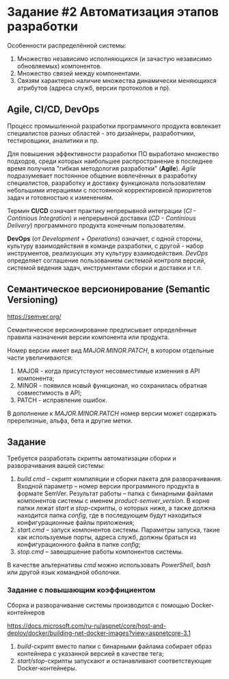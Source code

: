 # Задание #2 Автоматизация этапов разработки

Особенности распределённой системы:

1. Множество независимо исполняющихся (и зачастую независимо обновляемых) компонентов.
2. Множество связей между компонентами.
3. Связям характерно наличие множества динамически меняющихся атрибутов (адреса служб, версии протоколов и пр).

## Agile, CI/CD, DevOps

Процесс промышленной разработки программного продукта вовлекает специалистов разных областей - это дизайнеры, 
разработчики, тестировщики, аналитики и пр. 

Для повышения эффективности разработки ПО выработано множество подходов, среди которых наибольшее распространение 
в последнее время получила "гибкая методология разработки" (**Agile**). *Agile* подразумевает постоянное общение вовлечённых в разработку специалистов, разработку и доставку функционала пользователям небольшими итерациями с постоянной корректировкой приоритетов задач и готовностью к изменениям.

Термин **CI/CD** означает практику непрерывной интеграции (*CI - Continious Integration*) и непрерывной доставки (*CD - Continious Delivery*) программного продукта конечным пользователям.

**DevOps** (от *Development* + *Operations*) означает, с одной стороны, культуру взаимодействия в команде разработки, с другой - набор инструментов, реализующих эту культуру взаимодействия. *DevOps* определяет соглашение пользованием системой контроля версий, системой ведения задач, инструментами сборки и доставки и т.п.


## Семантическое версионирование (Semantic Versioning)

https://semver.org/

Семантическое версионирование предписывает определённые правила назначения версии компонента или продукта.

Номер версии имеет вид *MAJOR.MINOR.PATCH*, в котором отдельные части увеличиваются:
1. MAJOR - когда присутствуют несовместимые изменния в API компонента;
2. MINOR - появился новый функционал, но сохранилась обратная совместимость в API;
3. PATCH - исправление ошибок.

В дополнение к *MAJOR.MINOR.PATCH* номер версии может содержать пререлизные, альфа, бета и другие метки.

## Задание

Требуется разработать скрипты автоматизации сборки и разворачивания вашей системы:

1. *build.cmd* – скрипт компиляции и сборки пакета для разворачивания.
Входной параметр – номер версии программного продукта в формате SemVer.
Результат работы – папка с бинарными файлами компонентов системы с именем *product-semver_version*. В корне папки лежат *start* и *stop*-скрипты, о которых ниже, 
а также должна находится папка *config*, где в последующем будут находиться конфигурационные файлы приложения;
2. *start.cmd* – запуск компонентов системы. Параметры запуска, такие как используемые порты, адреса служб, должны браться из конфигурационного файла в папке *config*;
3. *stop.cmd* – завешршение работы компонентов системы.

В качестве альтернативы *cmd* можно использовать *PowerShell*, *bash* или другой язык командной оболочки.

### Задание с повышающим коэффициентом

Сборка и разворачивание системы производится с помощью Docker-контейнеров

https://docs.microsoft.com/ru-ru/aspnet/core/host-and-deploy/docker/building-net-docker-images?view=aspnetcore-3.1

1. *build*-скрипт вместо папки с бинарными файлама собирает образ контейнера с указанной версией в качестве тега;
2. *start/stop*-скрипты запускают и останавливают соответствующие Docker-контейнеры.
